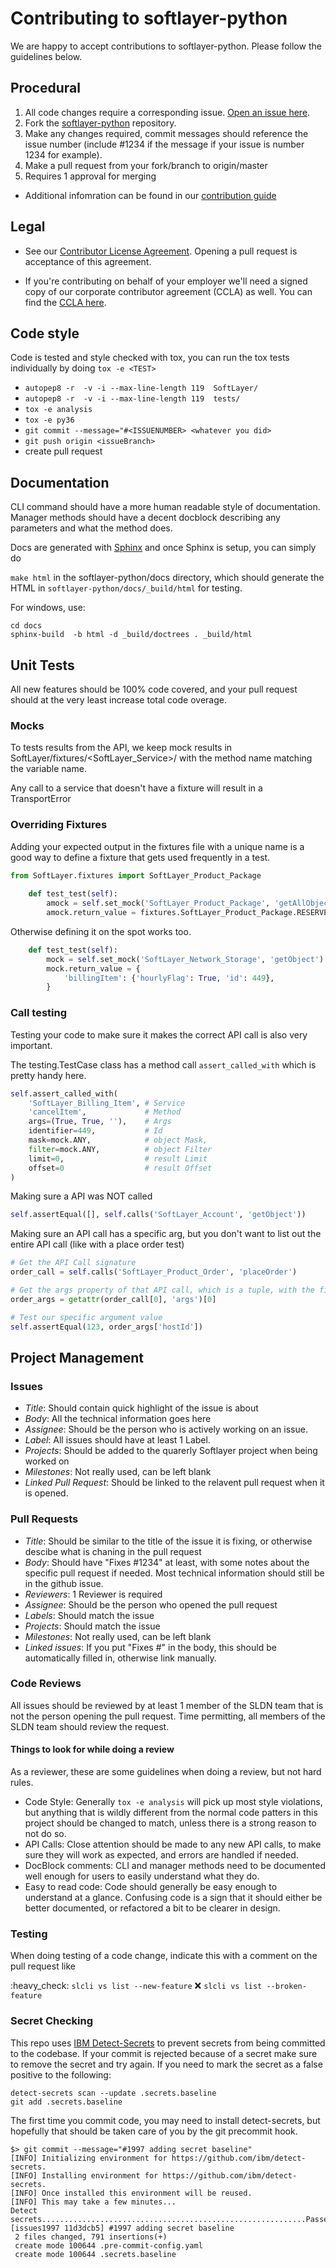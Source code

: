 # Contributing to softlayer-python

We are happy to accept contributions to softlayer-python.  Please follow the
guidelines below.  

## Procedural

1. All code changes require a corresponding issue. [Open an issue here](https://github.com/softlayer/softlayer-python/issues). 
2. Fork the [softlayer-python](https://github.com/softlayer/softlayer-python) repository.
3. Make any changes required, commit messages should reference the issue number (include #1234 if the message if your issue is number 1234 for example).
4. Make a pull request from your fork/branch to origin/master
5. Requires 1 approval for merging

* Additional infomration can be found in our [contribution guide](http://softlayer-python.readthedocs.org/en/latest/dev/index.html)

## Legal

* See our [Contributor License Agreement](./docs/dev/cla-individual.md). Opening a pull request is acceptance of this agreement.

* If you're contributing on behalf of your employer we'll need a signed copy of our corporate contributor agreement (CCLA) as well.  You can find the [CCLA here](./docs/dev/cla-corporate.md).


## Code style

Code is tested and style checked with tox, you can run the tox tests individually by doing `tox -e <TEST>`

* `autopep8 -r  -v -i --max-line-length 119  SoftLayer/`
* `autopep8 -r  -v -i --max-line-length 119  tests/`
* `tox -e analysis`
* `tox -e py36`
* `git commit --message="#<ISSUENUMBER> <whatever you did>`
* `git push origin <issueBranch>`
* create pull request


## Documentation

CLI command should have a more human readable style of documentation.
Manager methods should have a decent docblock describing any parameters and what the method does.

Docs are generated with [Sphinx](https://docs.readthedocs.io/en/latest/intro/getting-started-with-sphinx.html) and once Sphinx is setup, you can simply do

`make html` in the softlayer-python/docs directory, which should generate the HTML in `softlayer-python/docs/_build/html` for testing.

For windows, use:
```
cd docs
sphinx-build  -b html -d _build/doctrees . _build/html
```


## Unit Tests

All new features should be 100% code covered, and your pull request should at the very least increase total code overage. 

### Mocks
To tests results from the API, we keep mock results in SoftLayer/fixtures/<SoftLayer_Service>/ with the method name matching the variable name.

Any call to a service that doesn't have a fixture will result in a TransportError

### Overriding Fixtures

Adding your expected output in the fixtures file with a unique name is a good way to define a fixture that gets used frequently in a test.

```python
from SoftLayer.fixtures import SoftLayer_Product_Package
    
    def test_test(self):
        amock = self.set_mock('SoftLayer_Product_Package', 'getAllObjects')
        amock.return_value = fixtures.SoftLayer_Product_Package.RESERVED_CAPACITY
```

Otherwise defining it on the spot works too.
```python
    def test_test(self):
        mock = self.set_mock('SoftLayer_Network_Storage', 'getObject')
        mock.return_value = {
            'billingItem': {'hourlyFlag': True, 'id': 449},
        }
```


### Call testing
Testing your code to make sure it makes the correct API call is also very important.

The testing.TestCase class has a method call `assert_called_with` which is pretty handy here.

```python
self.assert_called_with(
    'SoftLayer_Billing_Item', # Service
    'cancelItem',             # Method
    args=(True, True, ''),    # Args
    identifier=449,           # Id
    mask=mock.ANY,            # object Mask,
    filter=mock.ANY,          # object Filter
    limit=0,                  # result Limit
    offset=0                  # result Offset 
)
```

Making sure a API was NOT called

```python
self.assertEqual([], self.calls('SoftLayer_Account', 'getObject'))
```

Making sure an API call has a specific arg, but you don't want to list out the entire API call (like with a place order test)

```python
# Get the API Call signature
order_call = self.calls('SoftLayer_Product_Order', 'placeOrder')

# Get the args property of that API call, which is a tuple, with the first entry being our data.
order_args = getattr(order_call[0], 'args')[0]

# Test our specific argument value
self.assertEqual(123, order_args['hostId'])
```


## Project Management

### Issues

* _Title_: Should contain quick highlight of the issue is about
* _Body_: All the technical information goes here
* _Assignee_: Should be the person who is actively working on an issue.
* _Label_: All issues should have at least 1 Label.
* _Projects_: Should be added to the quarerly Softlayer project when being worked on
* _Milestones_: Not really used, can be left blank
* _Linked Pull Request_: Should be linked to the relavent pull request when it is opened.

### Pull Requests

* _Title_: Should be similar to the title of the issue it is fixing, or otherwise descibe what is chaning in the pull request
* _Body_: Should have "Fixes #1234" at least, with some notes about the specific pull request if needed. Most technical information should still be in the github issue.
* _Reviewers_: 1 Reviewer is required
* _Assignee_: Should be the person who opened the pull request
* _Labels_: Should match the issue
* _Projects_: Should match the issue
* _Milestones_: Not really used, can be left blank
* _Linked issues_: If you put "Fixes #<Issue number>" in the body, this should be automatically filled in, otherwise link manually.

### Code Reviews
All issues should be reviewed by at least 1 member of the SLDN team that is not the person opening the pull request. Time permitting, all members of the SLDN team should review the request.

#### Things to look for while doing a review

As a reviewer, these are some guidelines when doing a review, but not hard rules. 

* Code Style: Generally `tox -e analysis` will pick up most style violations, but anything that is wildly different from the normal code patters in this project should be changed to match, unless there is a strong reason to not do so.
* API Calls: Close attention should be made to any new API calls, to make sure they will work as expected, and errors are handled if needed.
* DocBlock comments: CLI and manager methods need to be documented well enough for users to easily understand what they do.
* Easy to read code: Code should generally be easy enough to understand at a glance. Confusing code is a sign that it should either be better documented, or refactored a bit to be clearer in design.


### Testing

When doing testing of a code change, indicate this with a comment on the pull request like 

:heavy_check: `slcli vs list --new-feature` 
:x: `slcli vs list --broken-feature`


### Secret Checking
This repo uses [IBM Detect-Secrets](https://github.com/IBM/detect-secrets) to prevent secrets from being committed to the codebase. If your commit is rejected because of a secret make sure to remove the secret and try again. If you need to mark the secret as a false positive to the following:

```
detect-secrets scan --update .secrets.baseline
git add .secrets.baseline
```

The first time you commit code, you may need to install detect-secrets, but hopefully that should be taken care of you by the git precommit hook.

```
$> git commit --message="#1997 adding secret baseline"
[INFO] Initializing environment for https://github.com/ibm/detect-secrets.
[INFO] Installing environment for https://github.com/ibm/detect-secrets.
[INFO] Once installed this environment will be reused.
[INFO] This may take a few minutes...
Detect secrets...........................................................Passed
[issues1997 11d3dcb5] #1997 adding secret baseline
 2 files changed, 791 insertions(+)
 create mode 100644 .pre-commit-config.yaml
 create mode 100644 .secrets.baseline
```